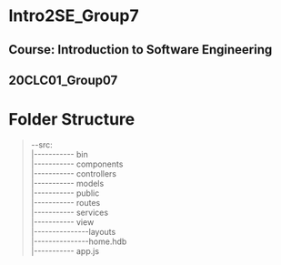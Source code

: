 ﻿# Intro2SE_Group7
 ## Course: Introduction to Software Engineering
 ## 20CLC01_Group07


# Folder Structure
> --src:\
>|----------- bin\
>|----------- components\
>|----------- controllers\
>|----------- models\
>|----------- public\
>|----------- routes\
>|----------- services\
>|----------- view\
>|---------------layouts\
>|---------------home.hdb\
>|----------- app.js